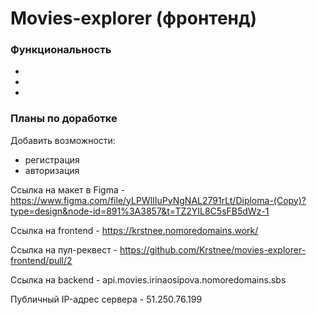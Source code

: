 # Movies-explorer (фронтенд)


  
### Функциональность

* 
* 
* 

### Планы по доработке

Добавить возможности:
* регистрация
* авторизация 

Ссылка на макет в Figma - https://www.figma.com/file/yLPWlIIuPyNgNAL2791rLt/Diploma-(Copy)?type=design&node-id=891%3A3857&t=TZ2YIL8C5sFB5dWz-1

Ссылка на frontend -  https://krstnee.nomoredomains.work/

Ссылка на пул-реквест - https://github.com/Krstnee/movies-explorer-frontend/pull/2

Ссылка на backend - api.movies.irinaosipova.nomoredomains.sbs

Публичный IP-адрес сервера - 51.250.76.199
